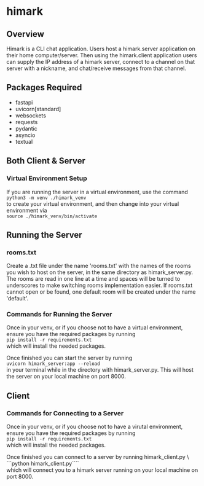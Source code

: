 # himark

## Overview
Himark is a CLI chat application. Users host a himark.server application on their home computer/server. Then using the himark.client application users can supply the IP address of a himark server, connect to a channel on that server with a nickname, and chat/receive messages from that channel.

## Packages Required

- fastapi
- uvicorn[standard]
- websockets
- requests
- pydantic
- asyncio
- textual

## Both Client & Server
### Virtual Environment Setup
If you are running the server in a virtual environment, use the command\
```python3 -m venv ./himark_venv ```\
to create your virtual environment, and then change into your virtual environment via\
```source ./himark_venv/bin/activate ```

## Running the Server
### rooms.txt
Create a .txt file under the name 'rooms.txt' with the names of the rooms you wish to host on the server, in the same directory as himark_server.py. 
The rooms are read in one line at a time and spaces will be turned to underscores to make switching rooms implementation easier.
If rooms.txt cannot open or be found, one default room will be created under the name 'default'.

### Commands for Running the Server
Once in your venv, or if you choose not to have a virtual environment, ensure you have the required packages by running\
```pip install -r requirements.txt```\
which will install the needed packages.

Once finished you can start the server by running \
```uvicorn himark_server:app --reload``` \
in your terminal while in the directory with himark_server.py. This will host the server on your local machine on port 8000.

## Client
### Commands for Connecting to a Server
Once in your venv, or if you choose not to have a virutal environment, ensure you have the required packages by running\
```pip install -r requirements.txt ```\
which will install the needed packages.

Once finished you can connect to a server by running himark_client.py \\\
```python himark_client.py````\
which will connect you to a himark server running on your local machine on port 8000.

